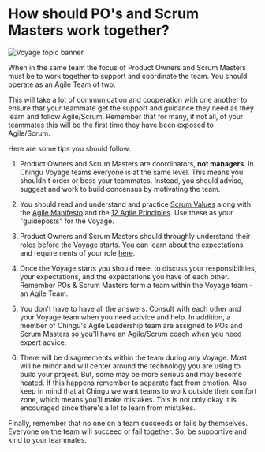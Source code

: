 # How should PO's and Scrum Masters work together?
![Voyage topic banner](../assets/horizontal-paint-splash-green.jpg)

When in the same team the focus of Product Owners and Scrum Masters must be to work 
together to support and coordinate the team. You should operate as an Agile Team of two.

This will take a lot of communication and cooperation with one another to ensure that
your teammate get the support and guidance they need as they learn and follow Agile/Scrum.
Remember that for many, if not all, of your teammates this will be the first time they
have been exposed to Agile/Scrum.

Here are some tips you should follow:

1. Product Owners and Scrum Masters are coordinators, **not managers**. In Chingu Voyage
teams everyone is at the same level. This means you shouldn't order or boss your teammates.
Instead, you should advise, suggest and work to build concensus by motivating the team.

2. You should read and understand and practice [Scrum Values](https://www.scrum.org/resources/scrum-values) along with the [Agile Manifesto](https://agilemanifesto.org/) and the
[12 Agile Principles](https://agilemanifesto.org/principles.html). Use these as your
"guideposts" for the Voyage.

3. Product Owners and Scrum Masters should throughly understand their roles before the
Voyage starts. You can learn about the expectations and requirements of your role [here](./voyage_roles.md).

4. Once the Voyage starts you should meet to discuss your responsibilities, your expectations,
and the expectations you have of each other. Remember POs & Scrum Masters form a team within 
the Voyage team - an Agile Team.

5. You don't have to have all the answers. Consult with each other and your Voyage team
when you need advice and help. In addition, a member of Chingu's Agile Leadership team are
assigned to POs and Scrum Masters so you'll have an Agile/Scrum coach when you need expert
advice.

6. There will be disagreements within the team during any Voyage. Most will be minor and
will center around the technology you are using to build your project. But, some may be
more serious and may become heated. If this happens remember to separate fact from emotion.
Also keep in mind that at Chingu we want teams to work outside their comfort zone, which means you'll make mistakes. This is not only okay it is encouraged since there's a lot to learn from
mistakes.

Finally, remember that no one on a team succeeds or fails by themselves. Everyone on the team
will succeed or fail together. So, be supportive and kind to your teammates.